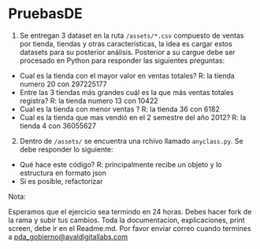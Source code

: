 # PruebasDE

1. Se entregan 3 dataset en la ruta `/assets/*.csv` compuesto de ventas por tienda, tiendas y otras características, la idea es cargar estos datasets para su posterior análisis. Posterior a su cargue debe ser procesado en Python para responder las siguientes preguntas:

- Cual es la tienda con el mayor valor en ventas totales?
R: la tienda numero 20 con 297225177
- Entre las 3 tiendas más grandes cuál es la que más ventas totales registra?
R: la tienda numero 13 con 10422
- Cual es la tienda con menor ventas ?
R: la tienda 36 con 6182
- Cual es la tienda que mas vendió en el 2 semestre del año 2012?
R: la tienda 4 con 36055627
2. Dentro de `/assets/` se encuentra una rchivo llamado `anyclass.py`. Se debe responder lo siguiente:

- Qué hace este código?
R: principalmente recibe un objeto y lo estructura en formato json
- Si es posible, refactorizar

Nota:

Esperamos que el ejercicio sea termindo en 24 horas. Debes hacer fork de la rama y subir tus cambios. Toda la documentacion, explicaciones, print screen, debe ir en el Readme.md.
Por favor enviar correo cuando termines a pda_gobierno@avaldigitallabs.com
